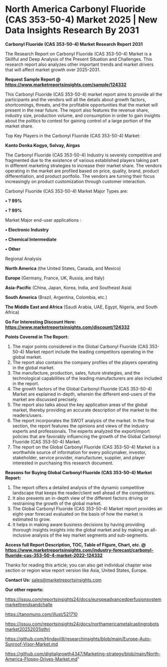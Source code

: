 # North America Carbonyl Fluoride (CAS 353-50-4) Market 2025 | New Data Insights Research By 2031

<strong>Carbonyl Fluoride (CAS 353-50-4) Market Research Report 2031</strong>

The Research Report on Carbonyl Fluoride (CAS 353-50-4) Market is a Skillful and Deep Analysis of the Present Situation and Challenges. This research report also analyzes other important trends and market drivers that will affect market growth over 2025-2031.

<strong>Request Sample Report @ <a href=https://www.marketreportsinsights.com/sample/124332>https://www.marketreportsinsights.com/sample/124332</a></strong>

This Carbonyl Fluoride (CAS 353-50-4) market report aims to provide all the participants and the vendors will all the details about growth factors, shortcomings, threats, and the profitable opportunities that the market will present in the near future. The report also features the revenue share, industry size, production volume, and consumption in order to gain insights about the politics to contest for gaining control of a large portion of the market share.

Top Key Players in the Carbonyl Fluoride (CAS 353-50-4) Market:

<strong>Kanto Denka Kogyo, Solvay, Airgas</strong>

The Carbonyl Fluoride (CAS 353-50-4) Industry is severely competitive and fragmented due to the existence of various established players taking part in different marketing strategies to increase their market share. The vendors operating in the market are profiled based on price, quality, brand, product differentiation, and product portfolio. The vendors are turning their focus increasingly on product customization through customer interaction.

Carbonyl Fluoride (CAS 353-50-4) Market Major Types are:

<strong>• ? 99%

• ? 99%</strong>

Market Major end-user applications :

<strong>• Electronic Industry

• Chemical Intermediate

• Other</strong>

Regional Analysis

</u><strong><b>North America</b></strong> (the United States, Canada, and Mexico)

<strong><b>Europe </b></strong>(Germany, France, UK, Russia, and Italy)

<strong><b>Asia-Pacific</b></strong> (China, Japan, Korea, India, and Southeast Asia)

<strong><b>South America</b></strong> (Brazil, Argentina, Colombia, etc.)

<strong><b>The Middle East and Africa</b></strong> (Saudi Arabia, UAE, Egypt, Nigeria, and South Africa)

<strong>Go For Interesting Discount Here: <a href=https://www.marketreportsinsights.com/discount/124332>https://www.marketreportsinsights.com/discount/124332</a></strong>

<strong>Points Covered in The Report:</strong>
<ol>
  <li>The major points considered in the Global Carbonyl Fluoride (CAS 353-50-4) Market report include the leading competitors operating in the global market.</li>
  <li>The report also contains the company profiles of the players operating in the global market.</li>
  <li>The manufacture, production, sales, future strategies, and the technological capabilities of the leading manufacturers are also included in the report.</li>
  <li>The growth factors of the Global Carbonyl Fluoride (CAS 353-50-4) Market are explained in-depth, wherein the different end-users of the market are discussed precisely.</li>
  <li>The report also talks about the key application areas of the global market, thereby providing an accurate description of the market to the readers/users.</li>
  <li>The report incorporates the SWOT analysis of the market. In the final section, the report features the opinions and views of the industry experts and professionals. The experts analyzed the export/import policies that are favorably influencing the growth of the Global Carbonyl Fluoride (CAS 353-50-4) Market.</li>
  <li>The report on the Global Carbonyl Fluoride (CAS 353-50-4) Market is a worthwhile source of information for every policymaker, investor, stakeholder, service provider, manufacturer, supplier, and player interested in purchasing this research document.</li>
</ol>
<strong>Reasons for Buying Global Carbonyl Fluoride (CAS 353-50-4) Market Report:</strong>

<ol>
  <li>The report offers a detailed analysis of the dynamic competitive landscape that keeps the reader/client well ahead of the competitors.</li>
  <li>It also presents an in-depth view of the different factors driving or restraining the growth of the global market.</li>
  <li>The Global Carbonyl Fluoride (CAS 353-50-4) Market report provides an eight-year forecast evaluated on the basis of how the market is estimated to grow.</li>
  <li>It helps in making aware business decisions by having providing thorough insights insights into the global market and by making an all-inclusive analysis of the key market segments and sub-segments.</li>
</ol>
<strong>Access full Report Description, TOC, Table of Figure, Chart, etc. @ <a href=https://www.marketreportsinsights.com/industry-forecast/carbonyl-fluoride-cas-353-50-4-market-2022-124332>https://www.marketreportsinsights.com/industry-forecast/carbonyl-fluoride-cas-353-50-4-market-2022-124332</a></strong>


Thanks for reading this article; you can also get individual chapter wise section or region wise report version like Asia, United States, Europe.

<strong>Contact Us:</strong>
sales@marketreportsinsights.com

<strong>Our other reports:</strong>

<a href=https://issuu.com/reportsinsights24/docs/europeadvancedperfusionsystemmarkettrendsandchalle>https://issuu.com/reportsinsights24/docs/europeadvancedperfusionsystemmarkettrendsandchalle</a>

<a href=https://tanomuno.com/illust/521710>https://tanomuno.com/illust/521710</a>

<a href=https://issuu.com/reportsinsights24/docs/northamericametalcastingrobotsmarket20252031isthri>https://issuu.com/reportsinsights24/docs/northamericametalcastingrobotsmarket20252031isthri</a>

<a href=https://github.com/Hindavii9/researchinsights/blob/main/Europe-Auto-Sunroof-Visor-Market.md>https://github.com/Hindavii9/researchinsights/blob/main/Europe-Auto-Sunroof-Visor-Market.md</a>

<a href=https://github.com/digitalgrowth4347/Marketing-strategy/blob/main/North-America-Floppy-Drives-Market.md>https://github.com/digitalgrowth4347/Marketing-strategy/blob/main/North-America-Floppy-Drives-Market.md</a>"
